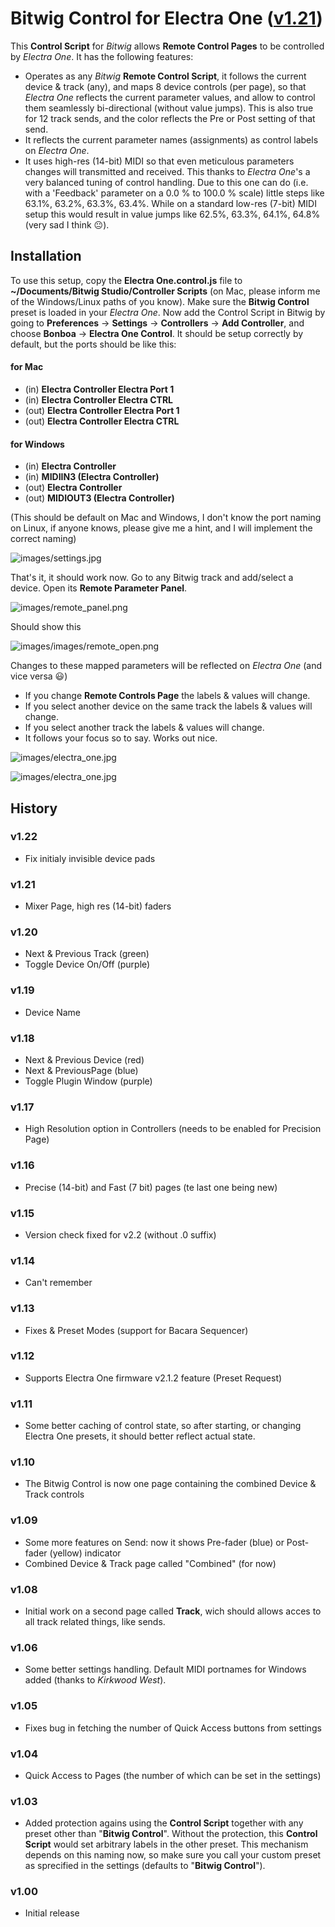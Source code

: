 # Bitwig Control for Electra One ([v1.21](#history))

This **Control Script** for *Bitwig* allows **Remote Control Pages** to be controlled by *Electra One*. It has the following features:

- Operates as any *Bitwig* **Remote Control Script**, it follows the current device & track (any), and maps 8 device controls (per page), so that *Electra One* reflects the current parameter values, and allow to control them seamlessly bi-directional (without value jumps). This is also true for 12 track sends, and the color reflects the Pre or Post setting of that send.
- It reflects the current parameter names (assignments) as control labels on *Electra One*.
- It uses high-res (14-bit) MIDI so that even meticulous parameters changes will transmitted and received. This thanks to *Electra One*'s a very balanced tuning of control handling. Due to this one can do (i.e. with a 'Feedback' parameter on a 0.0 % to 100.0 % scale) little steps like 63.1%, 63.2%, 63.3%, 63.4%. While on a standard low-res (7-bit) MIDI setup this would result in value jumps like 62.5%, 63.3%, 64.1%, 64.8% (very sad I think 😐).

## Installation

To use this setup, copy the **Electra One.control.js** file to **~/Documents/Bitwig Studio/Controller Scripts** (on Mac, please inform me of the Windows/Linux paths of you know). Make sure the **Bitwig Control** preset is loaded in your *Electra One*. Now add the Control Script in Bitwig by going to **Preferences** -> **Settings** -> **Controllers** -> **Add Controller**, and choose **Bonboa** -> **Electra One Control**. It should be setup correctly by default, but the ports should be like this:

#### for Mac
- (in) **Electra Controller Electra Port 1**
- (in) **Electra Controller Electra CTRL**
- (out) **Electra Controller Electra Port 1**
- (out) **Electra Controller Electra CTRL**

#### for Windows
- (in) **Electra Controller**
- (in) **MIDIIN3 (Electra Controller)**
- (out) **Electra Controller**
- (out) **MIDIOUT3 (Electra Controller)**

(This should be default on Mac and Windows, I don't know the port naming on Linux, if anyone knows, please give me a hint, and I will implement the correct naming)

![images/settings.jpg](https://github.com/jorisroling/bitwig-electra-one/raw/main/images/settings.png)

That's it, it should work now. Go to any Bitwig track and add/select a device. Open its **Remote Parameter Panel**.

![images/remote_panel.png](https://github.com/jorisroling/bitwig-electra-one/raw/main/images/remote_panel.png)

Should show this

![images/images/remote_open.png](https://github.com/jorisroling/bitwig-electra-one/raw/main/images/remote_open.png)


Changes to these mapped parameters will be reflected on *Electra One* (and vice versa 😃)

- If you change **Remote Controls Page** the labels & values will change.
- If you select another device on the same track the labels & values will change.
- If you select another track the labels & values will change.
- It follows your focus so to say. Works out nice.

![images/electra_one.jpg](https://github.com/jorisroling/bitwig-electra-one/raw/main/images/preset.png)

![images/electra_one.jpg](https://github.com/jorisroling/bitwig-electra-one/raw/main/images/mixer.png)

## History

### v1.22
- Fix initialy invisible device pads

### v1.21
- Mixer Page, high res (14-bit) faders

### v1.20
- Next & Previous Track (green)
- Toggle Device On/Off (purple)

### v1.19
- Device Name

### v1.18
- Next & Previous Device (red)
- Next & PreviousPage (blue)
- Toggle Plugin Window (purple)

### v1.17
- High Resolution option in Controllers (needs to be enabled for Precision Page)

### v1.16
- Precise (14-bit) and Fast (7 bit) pages (te last one being new)

### v1.15
- Version check fixed for v2.2 (without .0 suffix)

### v1.14
- Can't remember

### v1.13
- Fixes & Preset Modes (support for Bacara Sequencer)

### v1.12
- Supports Electra One firmware v2.1.2 feature (Preset Request)

### v1.11
- Some better caching of control state, so after starting, or changing Electra One presets, it should better reflect actual state.

### v1.10
- The Bitwig Control is now one page containing the combined Device & Track controls

### v1.09
- Some more features on Send: now it shows Pre-fader (blue) or Post-fader (yellow) indicator
- Combined Device & Track page called "Combined" (for now)

### v1.08
- Initial work on a second page called **Track**, wich should allows acces to all track related things, like sends.

### v1.06
- Some better settings handling. Default MIDI portnames for Windows added (thanks to *Kirkwood West*).

### v1.05
- Fixes bug in fetching the number of Quick Access buttons from settings

### v1.04
- Quick Access to Pages (the number of which can be set in the settings)

### v1.03
- Added protection agains using the **Control Script** together with any preset other than "**Bitwig Control**". Without the protection, this **Control Script** would set arbitrary labels in the other preset. This mechanism depends on this naming now, so make sure you call your custom preset as sprecified in the settings (defaults to "**Bitwig Control**").

### v1.00
- Initial release

